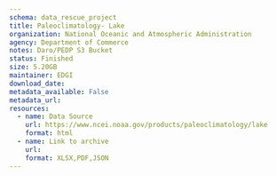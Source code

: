 ```yaml
---
schema: data_rescue_project 
title: Paleoclimatology- Lake
organization: National Oceanic and Atmospheric Administration
agency: Department of Commerce
notes: Daro/PEDP S3 Bucket
status: Finished
size: 5.20GB
maintainer: EDGI
download_date: 
metadata_available: False
metadata_url: 
resources:
  - name: Data Source
    url: https://www.ncei.noaa.gov/products/paleoclimatology/lake
    format: html
  - name: Link to archive
    url: 
    format: XLSX,PDF,JSON
---
```

